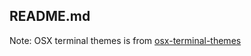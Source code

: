 ## README.md

Note: OSX terminal themes is from [osx-terminal-themes](https://github.com/lysyi3m/osx-terminal-themes)
